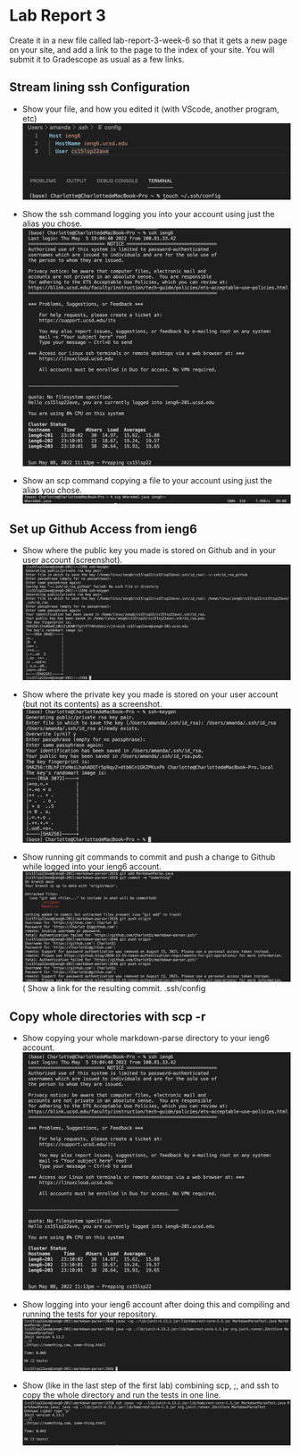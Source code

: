 # Lab Report 3

Create it in a new file called lab-report-3-week-6 so that it gets a new page on your site, and add a link to the page to the index of your site. You will submit it to Gradescope as usual as a few links.

## Stream lining ssh Configuration

* Show your file, and how you edited it (with VScode, another program, etc)
![LR3.1.jpg](LR3.1.jpg)

* Show the ssh command logging you into your account using just the alias you chose.
![LR3.2.jpg](LR3.2.jpg)

* Show an scp command copying a file to your account using just the alias you chose.
![LR3.02.jpg](LR3.02.jpg)

## Set up Github Access from ieng6
* Show where the public key you made is stored on Github and in your user account (screenshot).
![LR3.4.jpg](LR3.4.jpg)

* Show where the private key you made is stored on your user account (but not its contents) as a screenshot.
![LR3.5.jpg](LR3.5.jpg)

* Show running git commands to commit and push a change to Github while logged into your ieng6 account.
![LR3.6.jpg](LR3.6.jpg)
( Show a link for the resulting commit.
 .ssh/config
 
## Copy whole directories with scp -r
* Show copying your whole markdown-parse directory to your ieng6 account.
![LR3.2.jpg](LR3.2.jpg)

* Show logging into your ieng6 account after doing this and compiling and running the tests for your repository.
![LR3.7.jpg](LR3.7.jpg)

* Show (like in the last step of the first lab) combining scp, ;, and ssh to copy the whole directory and run the tests in one line.
![LR3.8.jpg](LR3.8.jpg)
